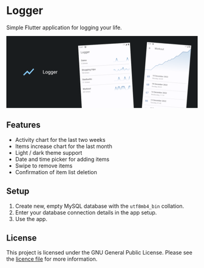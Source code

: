 # Logger

Simple Flutter application for logging your life.

![Banner image](screenshots/banner.png)

## Features

- Activity chart for the last two weeks
- Items increase chart for the last month
- Light / dark theme support
- Date and time picker for adding items
- Swipe to remove items
- Confirmation of item list deletion

## Setup

1. Create new, empty MySQL database with the `utf8mb4_bin` collation.
2. Enter your database connection details in the app setup.
3. Use the app.

## License

This project is licensed under the GNU General Public License.
Please see the [licence file](LICENSE) for more information.
